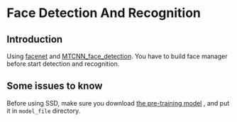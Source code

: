 # Face Detection And Recognition

## Introduction

Using [facenet](https://github.com/davidsandberg/facenet) and [MTCNN_face_detection](https://github.com/kpzhang93/MTCNN_face_detection_alignment). You have to build face manager before start detection and recognition.

## Some issues to know

Before using SSD, make sure you download [the pre-training model](https://fanhuaai-my.sharepoint.cn/:u:/g/personal/dongshuo_giai_tech/ETewIvkw58VBgdXzqK5Sl_kB8ascAtH3KDKdkvCTTXykew?e=2mXCmP) , and put it in `model_file` directory.